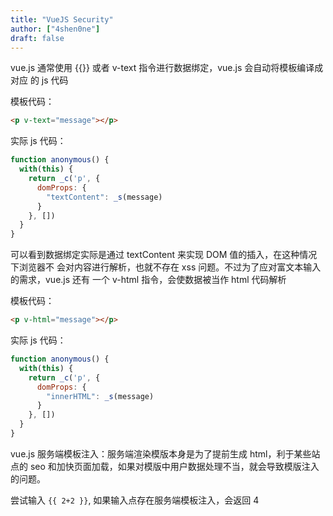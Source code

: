 ```yaml
---
title: "VueJS Security"
author: ["4shen0ne"]
draft: false
---
```


vue.js 通常使用 {{}} 或者 v-text 指令进行数据绑定，vue.js 会自动将模板编译成对应
的 js 代码

模板代码：

```html
<p v-text="message"></p>
```

实际 js 代码：

```javascript
function anonymous() {
  with(this) {
    return _c('p', {
      domProps: {
        "textContent": _s(message)
      }
    }, [])
  }
}
```

可以看到数据绑定实际是通过 textContent 来实现 DOM 值的插入，在这种情况下浏览器不
会对内容进行解析，也就不存在 xss 问题。不过为了应对富文本输入的需求，vue.js 还有
一个 v-html 指令，会使数据被当作 html 代码解析

模板代码：

```html
<p v-html="message"></p>
```

实际 js 代码：

```js
function anonymous() {
  with(this) {
    return _c('p', {
      domProps: {
        "innerHTML": _s(message)
      }
    }, [])
  }
}
```

vue.js 服务端模板注入：服务端渲染模版本身是为了提前生成 html，利于某些站点的 seo
和加快页面加载，如果对模版中用户数据处理不当，就会导致模版注入的问题。

尝试输入 `{{ 2+2 }}`, 如果输入点存在服务端模板注入，会返回 4
